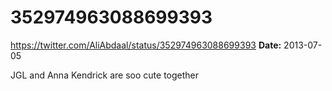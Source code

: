 # 352974963088699393
https://twitter.com/AliAbdaal/status/352974963088699393
**Date:** 2013-07-05

JGL and Anna Kendrick are soo cute together
